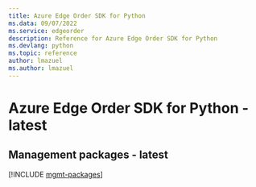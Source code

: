 ```yaml
---
title: Azure Edge Order SDK for Python
ms.data: 09/07/2022
ms.service: edgeorder
description: Reference for Azure Edge Order SDK for Python
ms.devlang: python
ms.topic: reference
author: lmazuel
ms.author: lmazuel
---
```

# Azure Edge Order SDK for Python - latest

## Management packages - latest
[!INCLUDE [mgmt-packages](edge-order-mgmt-index.md)]